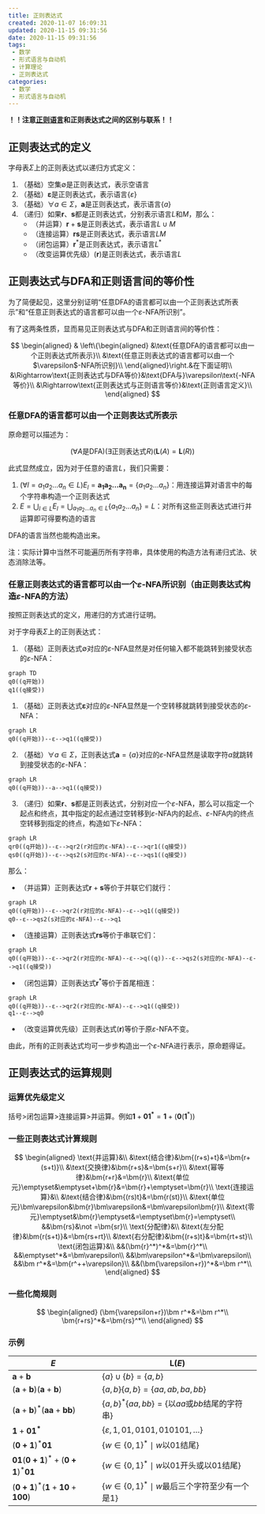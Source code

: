 ```yaml
---
title: 正则表达式
created: 2020-11-07 16:09:31
updated: 2020-11-15 09:31:56
date: 2020-11-15 09:31:56
tags: 
 - 数学
 - 形式语言与自动机
 - 计算理论
 - 正则表达式
categories: 
 - 数学
 - 形式语言与自动机
---
```


**！！注意[正则语言](./正则语言.md)和正则表达式之间的区别与联系！！**

## 正则表达式的定义

字母表$\Sigma$上的正则表达式以递归方式定义：

1. （基础）空集$\emptyset$是正则表达式，表示空语言
2. （基础）$\bm\varepsilon$是正则表达式，表示语言$\{\varepsilon\}$
3. （基础）$\forall a\in\Sigma$，$\bm a$是正则表达式，表示语言$\{a\}$
4. （递归）如果$\bm r$、$\bm s$都是正则表达式，分别表示语言$L$和$M$，那么：
    * （并运算）$\bm r+\bm s$是正则表达式，表示语言$L\cup M$
    * （连接运算）$\bm r\bm s$是正则表达式，表示语言$LM$
    * （闭包运算）$\bm r^*$是正则表达式，表示语言$L^*$
    * （改变运算优先级）$(\bm r)$是正则表达式，表示语言$L$

## 正则表达式与DFA和正则语言间的等价性

为了简便起见，这里分别证明“任意DFA的语言都可以由一个正则表达式所表示”和“任意正则表达式的语言都可以由一个$\varepsilon$-NFA所识别”。

有了这两条性质，显而易见正则表达式与DFA和正则语言间的等价性：

$$
\begin{aligned}
&
  \left\{\begin{aligned}
    &\text{任意DFA的语言都可以由一个正则表达式所表示}\\
    &\text{任意正则表达式的语言都可以由一个$\varepsilon$-NFA所识别}\\
  \end{aligned}\right.&在下面证明\\
  &\Rightarrow\text{正则表达式与DFA等价}&\text{DFA与}\varepsilon\text{-NFA等价}\\
  &\Rightarrow\text{正则表达式与正则语言等价}&\text{正则语言定义}\\
\end{aligned}
$$

### 任意DFA的语言都可以由一个正则表达式所表示

原命题可以描述为：

$$(\forall A\text{是DFA})(\exists \text{正则表达式}R)(\bm L(A)=\bm L(R))$$

此式显然成立，因为对于任意的语言$L$，我们只需要：

1. $(\forall l=a_1a_2\dots a_n\in L)E_l=\bm{a_1a_2\dots a_n}=\{a_1a_2\dots a_n\}$：用连接运算对语言中的每个字符串构造一个正则表达式
2. $E=\bigcup_{l\in L}E_l=\bigcup_{a_1a_2\dots a_n\in L}\{a_1a_2\dots a_n\}=L$：对所有这些正则表达式进行并运算即可得要构造的语言

DFA的语言当然也能构造出来。

注：实际计算中当然不可能遍历所有字符串，具体使用的构造方法有递归式法、状态消除法等。

### 任意正则表达式的语言都可以由一个$\varepsilon$-NFA所识别（由正则表达式构造$\varepsilon$-NFA的方法）

按照正则表达式的定义，用递归的方式进行证明。

对于字母表$\Sigma$上的正则表达式：

1. （基础）正则表达式$\emptyset$对应的$\varepsilon$-NFA显然是对任何输入都不能跳转到接受状态的$\varepsilon$-NFA：
```mermaid
graph TD
q0((q开始))
q1((q接受))
```
1. （基础）正则表达式$\bm\varepsilon$对应的$\varepsilon$-NFA显然是一个空转移就跳转到接受状态的$\varepsilon$-NFA：
```mermaid
graph LR
q0((q开始))--ε-->q1((q接受))
```
2. （基础）$\forall a\in\Sigma$，正则表达式$\bm a=\{a\}$对应的$\varepsilon$-NFA显然是读取字符$a$就跳转到接受状态的$\varepsilon$-NFA：
```mermaid
graph LR
q0((q开始))--a-->q1((q接受))
```
3. （递归）如果$\bm r$、$\bm s$都是正则表达式，分别对应一个$\varepsilon$-NFA，那么可以指定一个起点和终点，其中指定的起点通过空转移到$\varepsilon$-NFA内的起点、$\varepsilon$-NFA内的终点空转移到指定的终点，构造如下$\varepsilon$-NFA：
```mermaid
graph LR
qr0((q开始))--ε-->qr2(r对应的ε-NFA)--ε-->qr1((q接受))
qs0((q开始))--ε-->qs2(s对应的ε-NFA)--ε-->qs1((q接受))
```
那么：
  * （并运算）正则表达式$\bm r+\bm s$等价于并联它们就行：
```mermaid
graph LR
q0((q开始))--ε-->qr2(r对应的ε-NFA)--ε-->q1((q接受))
q0--ε-->qs2(s对应的ε-NFA)--ε-->q1
```
  * （连接运算）正则表达式$\bm r\bm s$等价于串联它们：
```mermaid
graph LR
q0((q开始))--ε-->qr2(r对应的ε-NFA)--ε-->q((q))--ε-->qs2(s对应的ε-NFA)--ε-->q1((q接受))
```
  * （闭包运算）正则表达式$\bm r^*$等价于首尾相连：
```mermaid
graph LR
q0((q开始))--ε-->qr2(r对应的ε-NFA)--ε-->q1((q接受))
q1--ε-->q0
```
  * （改变运算优先级）正则表达式$(\bm r)$等价于原$\varepsilon$-NFA不变。

由此，所有的正则表达式均可一步步构造出一个$\varepsilon$-NFA进行表示，原命题得证。

## 正则表达式的运算规则

### 运算优先级定义

括号>闭包运算>连接运算>并运算。例如$\bm{1}+\bm{01^*}=\bm 1+(\bm 0(\bm 1^*))$

### 一些正则表达式计算规则

$$
\begin{aligned}
    \text{并运算}&\\
    &\text{结合律}&\bm{(r+s)+t}&=\bm{r+(s+t)}\\
    &\text{交换律}&\bm{r+s}&=\bm{s+r}\\
    &\text{幂等律}&\bm{r+r}&=\bm{r}\\
    &\text{单位元}\emptyset&\emptyset+\bm{r}&=\bm{r}+\emptyset=\bm{r}\\
    \text{连接运算}&\\
    &\text{结合律}&\bm{(rs)t}&=\bm{r(st)}\\
    &\text{单位元}\bm\varepsilon&\bm{r}\bm\varepsilon&=\bm\varepsilon\bm{r}\\
    &\text{零元}\emptyset&\bm{r}\emptyset&=\emptyset\bm{r}=\emptyset\\
    &&\bm{rs}&\not =\bm{sr}\\
    \text{分配律}&\\
    &\text{左分配律}&\bm{r(s+t)}&=\bm{rs+rt}\\
    &\text{右分配律}&\bm{(r+s)t}&=\bm{rt+st}\\
    \text{闭包运算}&\\
    &&(\bm{r}^*)^*&=\bm{r}^*\\
    &&\emptyset^*&=\bm\varepsilon\\
    &&\bm\varepsilon^*&=\bm\varepsilon\\
    &&\bm r^*&=\bm{r^++\varepsilon}\\
    &&(\bm{\varepsilon+r})^*&=\bm r^*\\
\end{aligned}
$$

### 一些化简规则

$$
\begin{aligned}
    (\bm{\varepsilon+r})\bm r^*&=\bm r^*\\
    \bm{r+rs}^*&=\bm{rs}^*\\
\end{aligned}
$$

### 示例

$E$|$\bm L(E)$
-|-
$\bm a+\bm b$|$\{a\}\cup\{b\}=\{a,b\}$
$(\bm a+\bm b)(\bm a+\bm b)$|$\{a,b\}\{a,b\}=\{aa,ab,ba,bb\}$
$(\bm a+\bm b)^*(\bm{aa}+\bm{bb})$|$\{a,b\}^*\{aa,bb\}=\{\text{以}aa\text{或}bb\text{结尾的字符串}\}$
$\bm{1}+\bm{01^*}$|$\{\varepsilon,1,01,0101,010101,\dots\}$
$(\bm{0+1})^*\bm{01}$|$\{w\in\{0,1\}^*\mid w\text{以}01\text{结尾}\}$
$\bm{01}(\bm{0+1})^*+(\bm{0+1})^*\bm{01}$|$\{w\in\{0,1\}^*\mid w\text{以}01\text{开头}\text{或以}01\text{结尾}\}$
$(\bm{0+1})^*(\bm{1}+\bm{10}+\bm{100})$|$\{w\in\{0,1\}^*\mid w\text{最后三个字符至少有一个是1}\}$

